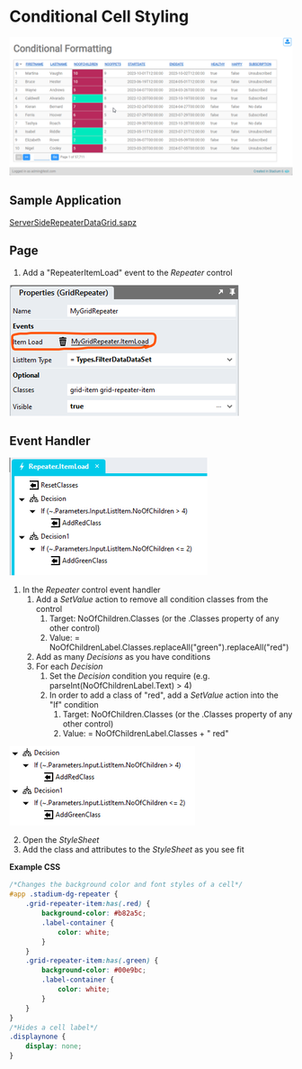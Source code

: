 # Conditional Cell Styling

![](images/ConsitionalCellFormatView.gif)

## Sample Application
[ServerSideRepeaterDataGrid.sapz](Stadium6/ServerSideRepeaterDataGrid.sapz?raw=true)

## Page
1. Add a "RepeaterItemLoad" event to the *Repeater* control

![](images/RepeaterItemLoad.png)

## Event Handler

![](images/RepeaterItemLoadEvent2.png)

1. In the *Repeater* control event handler
   1. Add a *SetValue* action to remove all condition classes from the control
      1. Target: NoOfChildren.Classes (or the .Classes property of any other control)
      2. Value: = NoOfChildrenLabel.Classes.replaceAll("green").replaceAll("red")
   4. Add as many *Decisions* as you have conditions
   2. For each *Decision*
      1. Set the *Decision* condition you require (e.g. parseInt(NoOfChildrenLabel.Text) > 4)
      2. In order to add a class of "red", add a *SetValue* action into the "If" condition
         1. Target: NoOfChildren.Classes (or the .Classes property of any other control)
         2. Value: = NoOfChildrenLabel.Classes + " red"

![](images/CondDecisions.png)

2. Open the *StyleSheet*
3. Add the class and attributes to the *StyleSheet* as you see fit

**Example CSS**
```CSS
/*Changes the background color and font styles of a cell*/
#app .stadium-dg-repeater {
	.grid-repeater-item:has(.red) {
		background-color: #b82a5c;
		.label-container {
			color: white;
		}
	}
	.grid-repeater-item:has(.green) {
		background-color: #00e9bc;
		.label-container {
			color: white;
		}
	}
}
/*Hides a cell label*/
.displaynone {
	display: none;
}
```